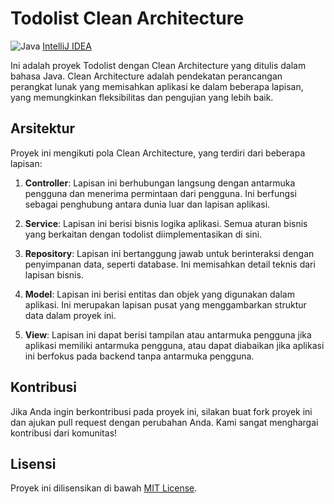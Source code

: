# Todolist Clean Architecture

![Java](https://img.shields.io/badge/Java-20%2B-orange) [IntelliJ IDEA](https://www.jetbrains.com/idea/)

Ini adalah proyek Todolist dengan Clean Architecture yang ditulis dalam bahasa Java. Clean Architecture adalah pendekatan perancangan perangkat lunak yang memisahkan aplikasi ke dalam beberapa lapisan, yang memungkinkan fleksibilitas dan pengujian yang lebih baik.

## Arsitektur

Proyek ini mengikuti pola Clean Architecture, yang terdiri dari beberapa lapisan:

1. **Controller**: Lapisan ini berhubungan langsung dengan antarmuka pengguna dan menerima permintaan dari pengguna. Ini berfungsi sebagai penghubung antara dunia luar dan lapisan aplikasi.

2. **Service**: Lapisan ini berisi bisnis logika aplikasi. Semua aturan bisnis yang berkaitan dengan todolist diimplementasikan di sini.

3. **Repository**: Lapisan ini bertanggung jawab untuk berinteraksi dengan penyimpanan data, seperti database. Ini memisahkan detail teknis dari lapisan bisnis.

4. **Model**: Lapisan ini berisi entitas dan objek yang digunakan dalam aplikasi. Ini merupakan lapisan pusat yang menggambarkan struktur data dalam proyek ini.

5. **View**: Lapisan ini dapat berisi tampilan atau antarmuka pengguna jika aplikasi memiliki antarmuka pengguna, atau dapat diabaikan jika aplikasi ini berfokus pada backend tanpa antarmuka pengguna.


## Kontribusi

Jika Anda ingin berkontribusi pada proyek ini, silakan buat fork proyek ini dan ajukan pull request dengan perubahan Anda. Kami sangat menghargai kontribusi dari komunitas!

## Lisensi

Proyek ini dilisensikan di bawah [MIT License](LICENSE).
